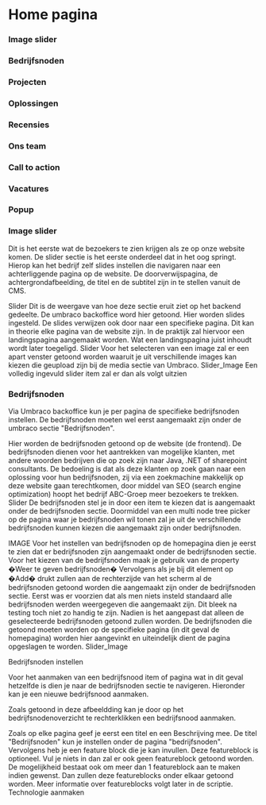 # Home pagina

### Image slider

### Bedrijfsnoden

### Projecten

### Oplossingen

### Recensies

### Ons team

### Call to action

### Vacatures

### Popup















### Image slider
Dit is het eerste wat de bezoekers te zien krijgen als ze op onze website komen. De slider sectie is het eerste onderdeel dat in het oog springt. Hierop kan het bedrijf zelf slides instellen die navigaren naar een achterliggende pagina op de website. De doorverwijspagina, de achtergrondafbeelding, de titel en de subtitel zijn in te stellen vanuit de CMS.

<!--TODO: FOTO IMAGE SLIDER-->

Slider Dit is de weergave van hoe deze sectie eruit ziet op het backend gedeelte. De umbraco backoffice word hier getoond. Hier worden slides ingesteld. De slides verwijzen ook door naar een specifieke pagina. Dit kan in theorie elke pagina van de website zijn. In de praktijk zal hiervoor een landingspagina aangemaakt worden. Wat een landingspagina juist inhoudt wordt later toegeligd. Slider Voor het selecteren van een image zal er een apart venster getoond worden waaruit je uit verschillende images kan kiezen die geupload zijn bij de media sectie van Umbraco. Slider_Image Een volledig ingevuld slider item zal er dan als volgt uitzien
<!--TODO: FOTO IMAGE SLIDER INSTELLEN-->

### Bedrijfsnoden
Via Umbraco backoffice kun je per pagina de specifieke bedrijfsnoden instellen. De bedrijfsnoden moeten wel eerst aangemaakt zijn onder de umbraco sectie "Bedrijfsnoden".

Hier worden de bedrijfsnoden getoond op de website (de frontend). De bedrijfsnoden dienen voor het aantrekken van mogelijke klanten, met andere woorden bedrijven die op zoek zijn naar Java, .NET of sharepoint consultants. De bedoeling is dat als deze klanten op zoek gaan naar een oplossing voor hun bedrijfsnoden, zij via een zoekmachine makkelijk op deze website gaan terechtkomen, door middel van SEO (search engine optimization) hoopt het bedrijf ABC-Groep meer bezoekers te trekken. Slider De bedrijfsnoden stel je in door een item te kiezen dat is aangemaakt onder de bedrijfsnoden sectie. Doormiddel van een multi node tree picker op de pagina waar je bedrijfsnoden wil tonen zal je uit de verschillende bedrijfsnoden kunnen kiezen die aangemaakt zijn onder bedrijfsnoden.

IMAGE Voor het instellen van bedrijfsnoden op de homepagina dien je eerst te zien dat er bedrijfsnoden zijn aangemaakt onder de bedrijfsnoden sectie. Voor het kiezen van de bedrijfsnoden maak je gebruik van de property �Weer te geven bedrijfsnoden� Vervolgens als je bij dit element op �Add� drukt zullen aan de rechterzijde van het scherm al de bedrijfsnoden getoond worden die aangemaakt zijn onder de bedrijfsnoden sectie. Eerst was er voorzien dat als men niets insteld standaard alle bedrijfsnoden werden weergegeven die aangemaakt zijn. Dit bleek na testing toch niet zo handig te zijn. Nadien is het aangepast dat alleen de geselecteerde bedrijfsnoden getoond zullen worden. De bedrijfsnoden die getoond moeten worden op de specifieke pagina (in dit geval de homepagina) worden hier aangevinkt en uiteindelijk dient de pagina opgeslagen te worden. Slider_Image

Bedrijfsnoden instellen

Voor het aanmaken van een bedrijfsnood item of pagina wat in dit geval hetzelfde is dien je naar de bedrijfsnoden sectie te navigeren. Hieronder kan je een nieuwe bedrijfsnood aanmaken.

Zoals getoond in deze afbeeldding kan je door op het bedrijfsnodenoverzicht te rechterklikken een bedrijfsnood aanmaken.

Zoals op elke pagina geef je eerst een titel en een Beschrijving mee. De titel "Bedrijfsnoden" kun je instellen onder de pagina "bedrijfsnoden". Vervolgens heb je een feature block die je kan invullen. Deze featureblock is optioneel. Vul je niets in dan zal er ook geen featureblock getoond worden. De mogelijkheid bestaat ook om meer dan 1 featureblock aan te maken indien gewenst. Dan zullen deze featureblocks onder elkaar getoond worden. Meer informatie over featureblocks volgt later in de scriptie. Technologie aanmaken

